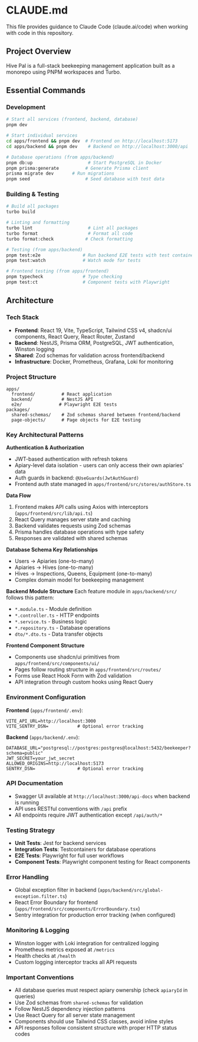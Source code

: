 # CLAUDE.md

This file provides guidance to Claude Code (claude.ai/code) when working with code in this repository.

## Project Overview

Hive Pal is a full-stack beekeeping management application built as a monorepo using PNPM workspaces and Turbo.

## Essential Commands

### Development
```bash
# Start all services (frontend, backend, database)
pnpm dev

# Start individual services
cd apps/frontend && pnpm dev  # Frontend on http://localhost:5173
cd apps/backend && pnpm dev    # Backend on http://localhost:3000/api

# Database operations (from apps/backend)
pnpm db:up                     # Start PostgreSQL in Docker
pnpm prisma:generate          # Generate Prisma client
prisma migrate dev       # Run migrations
pnpm seed                     # Seed database with test data
```

### Building & Testing
```bash
# Build all packages
turbo build

# Linting and formatting
turbo lint                     # Lint all packages
turbo format                   # Format all code
turbo format:check            # Check formatting

# Testing (from apps/backend)
pnpm test:e2e                # Run backend E2E tests with test containers
pnpm test:watch              # Watch mode for tests

# Frontend testing (from apps/frontend)
pnpm typecheck               # Type checking
pnpm test:ct                 # Component tests with Playwright
```

## Architecture

### Tech Stack
- **Frontend**: React 19, Vite, TypeScript, Tailwind CSS v4, shadcn/ui components, React Query, React Router, Zustand
- **Backend**: NestJS, Prisma ORM, PostgreSQL, JWT authentication, Winston logging
- **Shared**: Zod schemas for validation across frontend/backend
- **Infrastructure**: Docker, Prometheus, Grafana, Loki for monitoring

### Project Structure
```
apps/
  frontend/          # React application
  backend/           # NestJS API
  e2e/              # Playwright E2E tests
packages/
  shared-schemas/    # Zod schemas shared between frontend/backend
  page-objects/      # Page objects for E2E testing
```

### Key Architectural Patterns

**Authentication & Authorization**
- JWT-based authentication with refresh tokens
- Apiary-level data isolation - users can only access their own apiaries' data
- Auth guards in backend: `@UseGuards(JwtAuthGuard)`
- Frontend auth state managed in `apps/frontend/src/stores/authStore.ts`

**Data Flow**
1. Frontend makes API calls using Axios with interceptors (`apps/frontend/src/lib/api.ts`)
2. React Query manages server state and caching
3. Backend validates requests using Zod schemas
4. Prisma handles database operations with type safety
5. Responses are validated with shared schemas

**Database Schema Key Relationships**
- Users → Apiaries (one-to-many)
- Apiaries → Hives (one-to-many)
- Hives → Inspections, Queens, Equipment (one-to-many)
- Complex domain model for beekeeping management

**Backend Module Structure**
Each feature module in `apps/backend/src/` follows this pattern:
- `*.module.ts` - Module definition
- `*.controller.ts` - HTTP endpoints
- `*.service.ts` - Business logic
- `*.repository.ts` - Database operations
- `dto/*.dto.ts` - Data transfer objects

**Frontend Component Structure**
- Components use shadcn/ui primitives from `apps/frontend/src/components/ui/`
- Pages follow routing structure in `apps/frontend/src/routes/`
- Forms use React Hook Form with Zod validation
- API integration through custom hooks using React Query

### Environment Configuration

**Frontend** (`apps/frontend/.env`):
```
VITE_API_URL=http://localhost:3000
VITE_SENTRY_DSN=           # Optional error tracking
```

**Backend** (`apps/backend/.env`):
```
DATABASE_URL="postgresql://postgres:postgres@localhost:5432/beekeeper?schema=public"
JWT_SECRET=your_jwt_secret
ALLOWED_ORIGINS=http://localhost:5173
SENTRY_DSN=                # Optional error tracking
```

### API Documentation
- Swagger UI available at `http://localhost:3000/api-docs` when backend is running
- API uses RESTful conventions with `/api` prefix
- All endpoints require JWT authentication except `/api/auth/*`

### Testing Strategy
- **Unit Tests**: Jest for backend services
- **Integration Tests**: Testcontainers for database operations
- **E2E Tests**: Playwright for full user workflows
- **Component Tests**: Playwright component testing for React components

### Error Handling
- Global exception filter in backend (`apps/backend/src/global-exception.filter.ts`)
- React Error Boundary for frontend (`apps/frontend/src/components/ErrorBoundary.tsx`)
- Sentry integration for production error tracking (when configured)

### Monitoring & Logging
- Winston logger with Loki integration for centralized logging
- Prometheus metrics exposed at `/metrics`
- Health checks at `/health`
- Custom logging interceptor tracks all API requests

### Important Conventions
- All database queries must respect apiary ownership (check `apiaryId` in queries)
- Use Zod schemas from `shared-schemas` for validation
- Follow NestJS dependency injection patterns
- Use React Query for all server state management
- Components should use Tailwind CSS classes, avoid inline styles
- API responses follow consistent structure with proper HTTP status codes